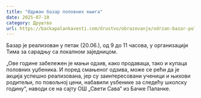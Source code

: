 ```yaml
---
title: "Одржан базар половних књига"
date: 2025-07-10
category: Друштво
url: https://backapalankavesti.com/drustvo/obrazovanje/odrzan-bazar-polovnih-knjiga/
---
```


Базар је реализован у петак (20.06.), од 9 до 11 часова, у организацији Тима за сарадњу са локалном заједницом.

„Ове године забележен је мањи одзив, како продаваца, тако и купаца половних уџбеника. И поред смањеног одзива, може се рећи да је акција успешно реализована, јер су заинтересовани ученици и њихови родитељи, по повољној цени, набавили уѕбенике за следећу школску годину“, наводи се на сајту ОШ „Свети Сава“ из Бачке Паланке.
